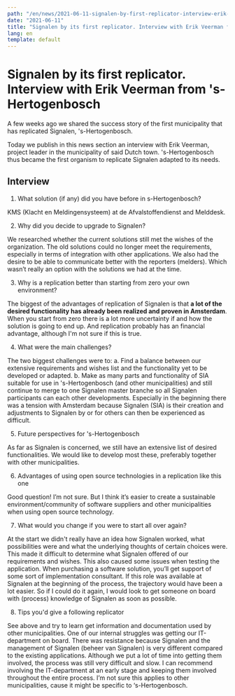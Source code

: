 ```yaml
---
path: "/en/news/2021-06-11-signalen-by-first-replicator-interview-erik-veerman/"
date: "2021-06-11"
title: "Signalen by its first replicator. Interview with Erik Veerman from 's-Hertogenbosch"
lang: en
template: default
---
```


# Signalen by its first replicator. Interview with Erik Veerman from 's-Hertogenbosch
A few weeks ago we shared the success story of the first municipality that has replicated Signalen, 's-Hertogenbosch.

Today we publish in this news section an interview with Erik Veerman, project leader in the municipality of said Dutch town. 's-Hertogenbosch thus became the first organism to replicate Signalen adapted to its needs. 

## Interview
1. What solution (if any) did you have before in s-Hertogenbosch? 

KMS (Klacht en Meldingensysteem) at de Afvalstoffendienst and Melddesk.

2. Why did you decide to upgrade to Signalen?

We researched whether the current solutions still met the wishes of the organization. The old solutions could no longer meet the requirements, especially in terms of integration with other applications. We also had the desire to be able to communicate better with the reporters (melders). Which wasn’t really an option with the solutions we had at the time.

3. Why is a replication better than starting from zero your own environment?

The biggest of the advantages of replication of Signalen is that **a lot of the desired functionality has already been realized and proven in Amsterdam**. When you start from zero there is a lot more uncertainty if and how the solution is going to end up. And replication probably has an financial advantage, although I'm not sure if this is true. 

4. What were the main challenges?

The two biggest challenges were to: 
    a. Find a balance between our extensive requirements and wishes list and the functionality yet to be developed or adapted.
    b. Make as many parts and functionality of SIA suitable for use in 's-Hertogenbosch (and other municipalities) and still continue to merge to one Signalen master branche so all Signalen participants can each other developments. Especially in the beginning there was a tension with Amsterdam because Signalen (SIA) is their creation and adjustments to Signalen by or for others can then be experienced as difficult.
    
5. Future perspectives for 's-Hertogenbosch

As far as Signalen is concerned, we still have an extensive list of desired functionalities. We would like to develop most these, preferably together with other municipalities.

6. Advantages of using open source technologies in a replication like this one

Good question! I’m not sure. But I think it’s easier to create a sustainable environment/community of software suppliers and other municipalities when using open source technology. 

7. What would you change if you were to start all over again?

At the start we didn't really have an idea how Signalen worked, what possibilities were and what the underlying thoughts of certain choices were. This made it difficult to determine what Signalen offered of our requirements and wishes. This also caused some issues when testing the application. When purchasing a software solution, you’ll get support of some sort of implementation consultant. If this role was available at Signalen at the beginning of the process, the trajectory would have been a lot easier. So if I could do it again, I would look to get someone on board with (process) knowledge of Signalen as soon as possible.

8. Tips you'd give a following replicator

See above and try to learn get information and documentation used by other municipalities. 
One of our internal struggles was getting our IT-department on board. There was resistance because Signalen and the management of Signalen (beheer van Signalen) is very different compared to the existing applications. Although we put a lot of time into getting them involved, the process was still very difficult and slow. I can recommend involving the IT-department at an early stage and keeping them involved throughout the entire process. 
I’m not sure this applies to other municipalities, cause it might be specific to ‘s-Hertogenbosch.



